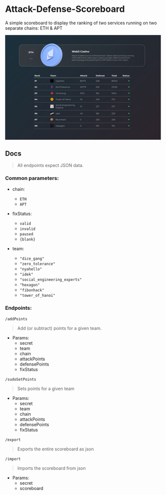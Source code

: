 # Attack-Defense-Scoreboard
A simple scoreboard to display the ranking of two services running on two separate chains: ETH &amp; APT

![](assets/ETH_scoreboard.jpeg)

## Docs

> All endpoints expect JSON data.

### Common parameters:
- chain:
  * `ETH`
  * `APT`

- fixStatus:
  * `valid` 
  * `invalid` 
  * `paused` 
  * `{blank}`

- team:
  * `"dice_gang"`
  * `"zero_tolerance"`
  * `"nyahello"`
  * `"idek"`
  * `"social_engineering_experts"`
  * `"hexagon"`
  * `"fibonhack"`
  * `"tower_of_hanoi"`

### Endpoints:

`/addPoints`
> Add (or subtract) points for a given team.
- Params:
    * secret
    * team
    * chain
    * attackPoints
    * defensePoints
    * fixStatus

`/sudoSetPoints`
> Sets points for a given team
- Params:
    * secret
    * team
    * chain
    * attackPoints
    * defensePoints
    * fixStatus

`/export`
> Exports the entire scoreboard as json

`/import`
> Imports the scoreboard from json
- Params:
    * secret
    * scoreboard
